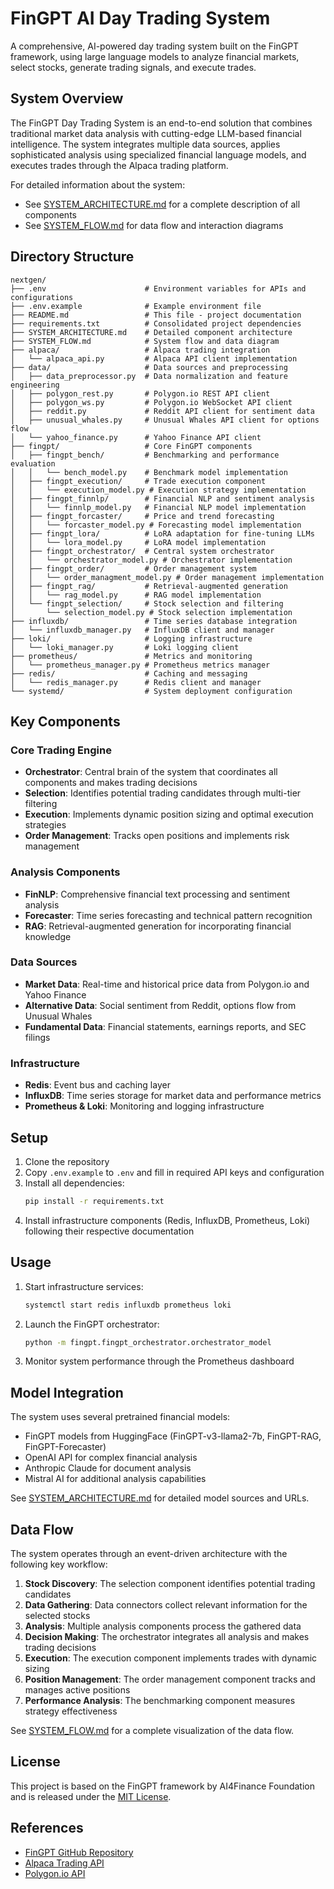 # FinGPT AI Day Trading System

A comprehensive, AI-powered day trading system built on the FinGPT framework, using large language models to analyze financial markets, select stocks, generate trading signals, and execute trades.

## System Overview

The FinGPT Day Trading System is an end-to-end solution that combines traditional market data analysis with cutting-edge LLM-based financial intelligence. The system integrates multiple data sources, applies sophisticated analysis using specialized financial language models, and executes trades through the Alpaca trading platform.

For detailed information about the system:
- See [SYSTEM_ARCHITECTURE.md](SYSTEM_ARCHITECTURE.md) for a complete description of all components
- See [SYSTEM_FLOW.md](SYSTEM_FLOW.md) for data flow and interaction diagrams

## Directory Structure

```
nextgen/
├── .env                      # Environment variables for APIs and configurations
├── .env.example              # Example environment file
├── README.md                 # This file - project documentation
├── requirements.txt          # Consolidated project dependencies
├── SYSTEM_ARCHITECTURE.md    # Detailed component architecture
├── SYSTEM_FLOW.md            # System flow and data diagram
├── alpaca/                   # Alpaca trading integration
│   └── alpaca_api.py         # Alpaca API client implementation
├── data/                     # Data sources and preprocessing
│   ├── data_preprocessor.py  # Data normalization and feature engineering
│   ├── polygon_rest.py       # Polygon.io REST API client
│   ├── polygon_ws.py         # Polygon.io WebSocket API client
│   ├── reddit.py             # Reddit API client for sentiment data
│   ├── unusual_whales.py     # Unusual Whales API client for options flow
│   └── yahoo_finance.py      # Yahoo Finance API client
├── fingpt/                   # Core FinGPT components
│   ├── fingpt_bench/         # Benchmarking and performance evaluation
│   │   └── bench_model.py    # Benchmark model implementation
│   ├── fingpt_execution/     # Trade execution component
│   │   └── execution_model.py # Execution strategy implementation
│   ├── fingpt_finnlp/        # Financial NLP and sentiment analysis
│   │   └── finnlp_model.py   # Financial NLP model implementation
│   ├── fingpt_forcaster/     # Price and trend forecasting
│   │   └── forcaster_model.py # Forecasting model implementation
│   ├── fingpt_lora/          # LoRA adaptation for fine-tuning LLMs
│   │   └── lora_model.py     # LoRA model implementation
│   ├── fingpt_orchestrator/  # Central system orchestrator
│   │   └── orchestrator_model.py # Orchestrator implementation
│   ├── fingpt_order/         # Order management system
│   │   └── order_managment_model.py # Order management implementation
│   ├── fingpt_rag/           # Retrieval-augmented generation
│   │   └── rag_model.py      # RAG model implementation
│   └── fingpt_selection/     # Stock selection and filtering
│       └── selection_model.py # Stock selection implementation
├── influxdb/                 # Time series database integration
│   └── influxdb_manager.py   # InfluxDB client and manager
├── loki/                     # Logging infrastructure
│   └── loki_manager.py       # Loki logging client
├── prometheus/               # Metrics and monitoring
│   └── prometheus_manager.py # Prometheus metrics manager
├── redis/                    # Caching and messaging
│   └── redis_manager.py      # Redis client and manager
└── systemd/                  # System deployment configuration
```

## Key Components

### Core Trading Engine

- **Orchestrator**: Central brain of the system that coordinates all components and makes trading decisions
- **Selection**: Identifies potential trading candidates through multi-tier filtering
- **Execution**: Implements dynamic position sizing and optimal execution strategies
- **Order Management**: Tracks open positions and implements risk management

### Analysis Components

- **FinNLP**: Comprehensive financial text processing and sentiment analysis
- **Forecaster**: Time series forecasting and technical pattern recognition
- **RAG**: Retrieval-augmented generation for incorporating financial knowledge

### Data Sources

- **Market Data**: Real-time and historical price data from Polygon.io and Yahoo Finance
- **Alternative Data**: Social sentiment from Reddit, options flow from Unusual Whales
- **Fundamental Data**: Financial statements, earnings reports, and SEC filings

### Infrastructure

- **Redis**: Event bus and caching layer
- **InfluxDB**: Time series storage for market data and performance metrics
- **Prometheus & Loki**: Monitoring and logging infrastructure

## Setup

1. Clone the repository
2. Copy `.env.example` to `.env` and fill in required API keys and configuration
3. Install all dependencies:
   ```bash
   pip install -r requirements.txt
   ```
4. Install infrastructure components (Redis, InfluxDB, Prometheus, Loki) following their respective documentation

## Usage

1. Start infrastructure services:
   ```bash
   systemctl start redis influxdb prometheus loki
   ```

2. Launch the FinGPT orchestrator:
   ```bash
   python -m fingpt.fingpt_orchestrator.orchestrator_model
   ```

3. Monitor system performance through the Prometheus dashboard

## Model Integration

The system uses several pretrained financial models:

- FinGPT models from HuggingFace (FinGPT-v3-llama2-7b, FinGPT-RAG, FinGPT-Forecaster)
- OpenAI API for complex financial analysis
- Anthropic Claude for document analysis
- Mistral AI for additional analysis capabilities

See [SYSTEM_ARCHITECTURE.md](SYSTEM_ARCHITECTURE.md) for detailed model sources and URLs.

## Data Flow

The system operates through an event-driven architecture with the following key workflow:

1. **Stock Discovery**: The selection component identifies potential trading candidates
2. **Data Gathering**: Data connectors collect relevant information for the selected stocks
3. **Analysis**: Multiple analysis components process the gathered data
4. **Decision Making**: The orchestrator integrates all analysis and makes trading decisions
5. **Execution**: The execution component implements trades with dynamic sizing
6. **Position Management**: The order management component tracks and manages active positions
7. **Performance Analysis**: The benchmarking component measures strategy effectiveness

See [SYSTEM_FLOW.md](SYSTEM_FLOW.md) for a complete visualization of the data flow.

## License

This project is based on the FinGPT framework by AI4Finance Foundation and is released under the [MIT License](LICENSE).

## References

- [FinGPT GitHub Repository](https://github.com/AI4Finance-Foundation/FinGPT)
- [Alpaca Trading API](https://alpaca.markets/)
- [Polygon.io API](https://polygon.io/)
